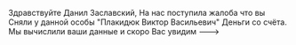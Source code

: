Здравствуйте Данил Заславский,
На нас поступила жалоба что вы
Сняли у данной особы "Плакидюк Виктор Васильевич" 
Деньги со счёта. Мы вычислили ваши данные и скоро 
Вас увидим 
--->
